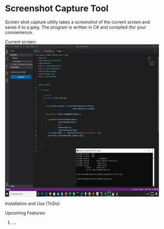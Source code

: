 # Screenshot Capture Tool

Screen shot capture utility takes a screenshot of the current screen and saves it to a jpeg. The program is written in C# and compiled (for your convienience.

Current screen:
<img align="center" src="https://github.com/becrevex/Sscap/blob/master/ss2020-22-3--04-20-23.jpg" width="700" height="500" />

Installation and Use (ToDo)

Upcoming Features:
   1) ...
